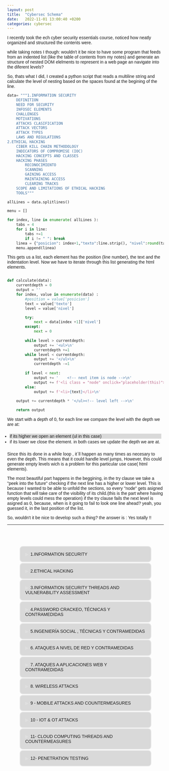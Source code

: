 ```yaml
---
layout: post
title:  "Cybersec Schema"
date:   2022-11-01 13:00:40 +0200
categories: cybersec
---
```

I recently took the ech cyber security essentials course, noticed how neatly organized and structured the contents were.

while taking notes I though: wouldn't it be nice to have some program that feeds from an indented list (like the table of contents from my notes) and generate an structure of nested DOM elelments to represent in a web page an navigate into the diferent levels?

So, thats what I did, I created a python script that reads a multiline string and calculate the level of nesting based on the spaces found at the begining of the line.<br>
```python
data= """1.INFORMATION SECURITY
    DEFINITION
    NEED FOR SECURITY
    INFOSEC ELEMENTS
    CHALLENGES
    MOTIVATIONS
    ATTACKS CLASIFICATION
    ATTACK VECTORS
    ATTACK TYPES
    LAWS AND REGULATIONS
2.ETHICAL HACKING
    CIBER KILL CHAIN METHODOLOGY
    INDICATORS OF COMPROMISE (IOC)
    HACKING CONCEPTS AND CLASSES
    HACKING PHASES
        RECONOCIMIENTO
        SCANNING
        GAINING ACCESS
        MAINTAINING ACCESS
        CLEARING TRACKS
    SCOPE AND LIMITATIONS OF ETHICAL HACKING
    TOOLS"""
```
```python
allLines = data.splitlines()

menu = []

for index, line in enumerate( allLines ):
    tabs = 4    
    for i in line:
        tabs +=1
        if i != " ": break
    linea = {"posicion": index+1,"texto":line.strip(), "nivel":round(tabs/4)}
    menu.append(linea)
```

This gets us a list, each element has the position (line number), the text and the indentation level.
Now we have to iterate through this list generating the html elements.

```python

def calculate(data):
    currentdepth = 0
    output = ''
    for index, value in enumerate(data) :
        #position = value['posicion']
        text = value['texto']
        level = value['nivel']

        try:
            next = data[index +1]['nivel']
        except:
            next = 0
        
        while level > currentdepth:
            output += '<ul>\n'
            currentdepth +=1
        while level < currentdepth:
            output += '</ul>\n'
            currentdepth -=1
        
        if level < next:
            output += '    <!-- next item is node -->\n'
            output += f'<li class = "node" onclick="placeholder(this)">{text}</li>\n'
        else:
            output += f'<li>{text}</li>\n'
        
    output += currentdepth * '</ul><!-- level left -->\n'

    return output

```

We start with a depth of 0, for each line we compare the level with the depth we are at:
- if its higher we open an element (ul in this case) 
- if its lower we close the element.
in both cases we update the depth we are at.

Since this its done in a while loop , it´ll happen as many times as necesary to even the depth.
This means that it could handle level jumps, However, this could generate empty levels wich is a problem for this particular use case( html elements).

The most beautiful part happens in the beggining, in the try clause we take a "peek into the future" checking if the next line has a higher or lower level.
This is because I wanted to be able to unfold the sections, so every "node" gets asigned function that will take care of the visibility of its child.(this is the part where having empty levels could mess the operation)
if the try clause fails the next level is asigned as 0, because, when is it going to fail to look one line ahead? yeah, you guessed it, in the last position of the list.

So, wouldn't it be nice to develop such a thing? the answer is : Yes totally !!

<!--excerpt.start-->
<style>
        :root {
             /* --bg_color: #494d5f; */
             --bg_color: var(--bg);
             --text: var(--text);

}
        body{
            background: var(--bg_color);
            color: var(--text);
            /* font-family: 'Poppins', sans-serif; */
            font-family: 'Montserrat', sans-serif;
            /* font-family: 'Ubuntu', sans-serif; */
            /* font-weight: 900; */
        }
/*         ul{
            border: 2px solid blanchedalmond;
            border-radius: 10px;
            padding: 2rem;
        }
        ul>li{
            padding-left: 2rem;
        }
        */     
        menu{
            padding: 2rem;
            display: flex;
            justify-content: center;
            align-content: center;
            /* background: #00000049; */
        }
        .node{
            padding: 1rem;
            border: 2px solid #ffffff6d;
            border-radius: 10px;
            cursor: pointer;
            -webkit-user-select: none; /* Safari 3.1+ */
            -moz-user-select: none; /* Firefox 2+ */
            -ms-user-select: none; /* IE 10+ */
            user-select: none;
            transform: rotate(0deg);   
            transition: transform 1s;
        }
        .node::before {
            content: "\25B6";
            color: #ffffff32;
            display: inline-block;
            margin-right: 6px;
            }

        menu > ul{
            list-style:none;
        }

        ul > ul{
            display: none;
            transform:scaleY(0.1);
            transition: transform 1s;
        }

        .active {
            /* background: #00800068 !important; */
            background: #00000087 !important;
            color: whitesmoke;
            padding: 1.1rem;
            /* font-size: larger; */
            box-shadow: 1px 5px 10px var(--shadow);
            transform: rotate(1deg);   
            transition: transform 1s;
            border: 2px solid var(--accent);
        }



        
        li:nth-child(odd){
            background: #00000024;


        }
        ul{
            padding:0.5rem;
            /* transform: translateX(-20px); */
        }

        .red{
            background: #00000031;
            display:  block;
            border-radius: 5% 0px 10% 5%;
            overflow:hidden ;
            transform: scaleY(1);
            transition: transform 30s;
                        
                       
        }
        li{
            margin-bottom: .1rem;

        }
        

        .caret-down::before {
            -ms-transform: rotate(90deg); /* IE 9 */
            -webkit-transform: rotate(90deg); /* Safari */
            transform: rotate(90deg);  
            color: #ffffff32;
            }
        .red>li{
            padding: .5rem;
        }
        /* SCROLLBAR-------------------------- */
        /* width */
        ::-webkit-scrollbar { width: 10px; }

        /* Track */
        ::-webkit-scrollbar-track { background: #00000035; }

        /* Handle */
        ::-webkit-scrollbar-thumb { background: #ffffff3a; }

        /* Handle on hover */
        ::-webkit-scrollbar-thumb:hover { background: #ffffff3e; }

        
/* hotpink  darkmagenta darkred darkslateblue dimgrey indianred maroon mediumslategrey olivedrab darkolivegreen */
    </style>

<body>
<hr>
<menu>
    <ul>
        <!-- next item is node -->
        <li class="node" onclick="placeholder(this)">1.INFORMATION SECURITY</li>
        <ul>
            <li>DEFINITION</li>
            <li>NEED FOR SECURITY</li>
            <li>INFOSEC ELEMENTS</li>
            <li>CHALLENGES</li>
            <li>MOTIVATIONS</li>
            <li>ATTACKS CLASIFICATION</li>
            <li>ATTACK VECTORS</li>
            <li>ATTACK TYPES</li>
            <li>LAWS AND REGULATIONS</li>
        </ul>
        <!-- next item is node -->
        <li class="node" onclick="placeholder(this)">2.ETHICAL HACKING</li>
        <ul>
            <li>CIBER KILL CHAIN METHODOLOGY</li>
            <li>INDICATORS OF COMPROMISE (IOC)</li>
            <li>HACKING CONCEPTS AND CLASSES</li>
            <!-- next item is node -->
            <li class="node" onclick="placeholder(this)">HACKING PHASES</li>
            <ul>
                <li>RECONOCIMIENTO</li>
                <li>SCANNING</li>
                <li>GAINING ACCESS</li>
                <li>MAINTAINING ACCESS</li>
                <li>CLEARING TRACKS</li>
            </ul>
            <li>SCOPE AND LIMITATIONS OF ETHICAL HACKING</li>
            <li>TOOLS</li>
        </ul>
        <!-- next item is node -->
        <li class="node" onclick="placeholder(this)">3.INFORMATION SECURITY THREADS AND VULNERABILITY ASSESSMENT</li>
        <ul>
            <li>THREATS</li>
            <!-- next item is node -->
            <li class="node" onclick="placeholder(this)">MALWARE</li>
            <ul>
                <li>INFECTION WITH MALWARE</li>
                <li>MALWARE DISTRIBUTION</li>
                <li>COMPONENTS</li>
                <!-- next item is node -->
                <li class="node" onclick="placeholder(this)">TYPES OF MALWARE</li>
                <ul>
                    <li>TROYANOS</li>
                    <li>VIRUS</li>
                    <li>RANSOMWARE</li>
                    <li>WORMS</li>
                    <li>ROOTKITS</li>
                    <li>PUAS PUPS (JUNKWARE)</li>
                    <li>ADWARE</li>
                    <li>SPYWARE</li>
                    <li>KEYLOGGERS</li>
                    <li>BOTNETS</li>
                    <li>FILELESS MALWARE</li>
                </ul>
                <li>CONTRAMEDIDAS</li>
            </ul>
            <!-- next item is node -->
            <li class="node" onclick="placeholder(this)">VULNERABILIDADES</li>
            <ul>
                <li>VULNERABILITY CLASSIFICATION</li>
                <li>IMPACTO DE LAS VULNERABILIDADES</li>
                <li>EVALUACIÓN DE VULNERABILIDADES</li>
                <li>COMMON WEAKNESS</li>
                <li>TIPOS DE EVALUACIÓN DE VULNERABILIDADES</li>
            </ul>
            <li>HERRAMIENTAS</li>
            <li>EXPLOTACIÓN DE LAS VULNERABILIDADES</li>
        </ul>
        <!-- next item is node -->
        <li class="node" onclick="placeholder(this)">4.PASSWORD CRACKEO, TÉCNICAS Y CONTRAMEDIDAS</li>
        <ul>
            <li>CRAQUEO Y COMPLEJIDAD DEL PASSWORD</li>
            <!-- next item is node -->
            <li class="node" onclick="placeholder(this)">PASSWORD ATTACKS TYPES</li>
            <ul>
                <li>DICTIONARY ATTACK , BRUTE FORCE , RULE-BASED</li>
                <li>PASSWORD GUESSING</li>
                <li>DEFAULT PASSWORDS</li>
                <li>TROJANS / SPYWARE /KEYLOGGERS</li>
                <li>HASH INJECTION PtH (PASS THE HASH)</li>
                <li>LLMNR - NBT-NS POISONING</li>
                <li>PASS THE TICKET</li>
                <li>WIRE SNIFFING</li>
                <li>MiT (MAN IN THE MIDDLE) AND REPLAY ATTACKS</li>
                <li>RAINBOW TABLE</li>
            </ul>
            <li>TOOLS</li>
            <li>CONTRAMEDIDAS</li>
        </ul>
        <!-- next item is node -->
        <li class="node" onclick="placeholder(this)">5.INGENIERÍA SOCIAL , TÉCNICAS Y CONTRAMEDIDAS</li>
        <ul>
            <li>objetivos</li>
            <li>¿QUE ES LA INGENIERÍA SOCIAL?</li>
            <li>OBJETIVOS USUALES DE LA INGENIERÍA SOCIAL</li>
            <li>IMPACTO DE UN ATAQUE DE INGENIERÍA SOCIAL</li>
            <li>COMPORTAMIENTOS VULNERABLES A ATAQUES DE INGENIERÍA SOCIAL</li>
            <li>FACTORES QUE HACEN VULNERABLES A LAS COMPAÑÍAS</li>
            <li>¿PORQUÉ ES EFECTIVA LA INGENIERÍA SOCIAL?</li>
            <li>FASES DE UN ATAQUE DE INGENIERÍA SOCIAL</li>
            <li>TÉCNICAS DE INGENIERÍA SOCIAL</li>
            <!-- next item is node -->
            <li class="node" onclick="placeholder(this)">TIPOS DE INGENIERÍA SOCIAL</li>
            <ul>
                <li>HUMANA</li>
                <!-- next item is node -->
                <li class="node" onclick="placeholder(this)">POR COMPUTADORA</li>
                <ul>
                    <li>TIPOS DE PHISHING</li>
                    <li>PHISHING TOOLS</li>
                </ul>
                <li>POR MOBIL</li>
            </ul>
            <!-- next item is node -->
            <li class="node" onclick="placeholder(this)">AMENAZAS INTERIORES ATAQUES DESDE DENTRO</li>
            <ul>
                <li>TIPOS DE AMENAZAS INTERNAS</li>
                <li>EFECTIVIDAD DE LOS ATAQUES INTERNOS</li>
            </ul>
            <!-- next item is node -->
            <li class="node" onclick="placeholder(this)">SUPLANTACIÓN DE IDENTIDAD</li>
            <ul>
                <li>TIPOS DE SUPLANTACIÓN DE IDENTIDAD</li>
            </ul>
            <li>CONTRAMEDIDAS</li>
        </ul>
        <!-- next item is node -->
        <li class="node" onclick="placeholder(this)">6. ATAQUES A NIVEL DE RED Y CONTRAMEDIDAS</li>
        <ul>
            <!-- next item is node -->
            <li class="node" onclick="placeholder(this)">SNIFFING</li>
            <ul>
                <li>PASIVO</li>
                <li>ACTIVO</li>
                <li>PROTOCOLOS VULNERABLES A SNIFFING</li>
                <!-- next item is node -->
                <li class="node" onclick="placeholder(this)">SNIFFING TÉCNICAS</li>
                <ul>
                    <li>MAC FLOODING</li>
                    <li>DHCP Starvation</li>
                    <!-- next item is node -->
                    <li class="node" onclick="placeholder(this)">ARP Spoofing</li>
                    <ul>
                        <li>ARP TOOLS</li>
                    </ul>
                    <li>MAC SPOOFING/DUPLICATION</li>
                    <li>DNS POISONING</li>
                    <li>SNIFFING TOOLS</li>
                </ul>
                <!-- next item is node -->
                <li class="node" onclick="placeholder(this)">SNIFFING CONTRAMEDIDAS</li>
                <ul>
                    <!-- next item is node -->
                    <li class="node" onclick="placeholder(this)">Tecnicas de deteccion</li>
                    <ul>
                        <li>Método PING</li>
                        <li>DNS</li>
                    </ul>
                </ul>
            </ul>
            <!-- next item is node -->
            <li class="node" onclick="placeholder(this)">DDOS</li>
            <ul>
                <li>¿Qué es un ataque DDOS?</li>
                <!-- next item is node -->
                <li class="node" onclick="placeholder(this)">TIPOS</li>
                <ul>
                    <li>UDP FLOOD</li>
                    <li>ICMP FLOOD</li>
                    <li>PING OF DEATH</li>
                    <li>SMURF ATTACK</li>
                    <li>SYN ATTACK</li>
                    <li>FRAGMENTATION ATTACK</li>
                    <li>ATAQUES MULTI VECTOR</li>
                    <li>Peer-to-Peer ATTACK</li>
                    <li>PERMANENT DOS/DDOS</li>
                </ul>
                <!-- next item is node -->
                <li class="node" onclick="placeholder(this)">DDOS TOOLS</li>
                <ul>
                    <li>hping3</li>
                </ul>
                <!-- next item is node -->
                <li class="node" onclick="placeholder(this)">DDOS CONTRAMEDIDAS</li>
                <ul>
                    <li>DDOS PROTECTION TOOLS</li>
                </ul>
            </ul>
            <!-- next item is node -->
            <li class="node" onclick="placeholder(this)">SESSION HIJACKING</li>
            <ul>
                <li>PROCESO</li>
                <li>TIPOS DE SECUESTRO DE SESIONES</li>
                <li>SPOOFING vs. HIJACKING</li>
                <li>TOOLS</li>
                <!-- next item is node -->
                <li class="node" onclick="placeholder(this)">CONTRAMEDIDAS</li>
                <ul>
                    <li>DETECCIÓN TOOLS</li>
                </ul>
            </ul>
        </ul>
        <!-- next item is node -->
        <li class="node" onclick="placeholder(this)">7. ATAQUES A APLICACIONES WEB Y CONTRAMEDIDAS</li>
        <ul>
            <!-- next item is node -->
            <li class="node" onclick="placeholder(this)">SERVIDORES WEB Y CONCEPTOS</li>
            <ul>
                <!-- next item is node -->
                <li class="node" onclick="placeholder(this)">SERVIDORES WEB</li>
                <ul>
                    <li>COMPONENTES DE UN WEB SERVER</li>
                </ul>
                <li>INCIDENTES DE SEGURIDAD</li>
                <li>IMPACTO DE LOS ATAQUES A SERVIDORES WEB</li>
                <li>¿POR QUÉ SE VEN COMPROMETIDOS LOS SERVIDORES WEB?</li>
                <!-- next item is node -->
                <li class="node" onclick="placeholder(this)">TIPOS DE ATAQUES A SERVIDORES WEB</li>
                <ul>
                    <li>SECUESTRO DE SERVIDOR DNS</li>
                    <li>AMPLIFICACIÓN DE DNS</li>
                    <li>DIRECTORY TRAVERSAL ATTACKS</li>
                    <li>WEBSITE DEFACING</li>
                    <li>ATAQUES A SERVIDORES WEB MAL CONFIGURADOS</li>
                    <li>RESPONSE-Splitting Attack</li>
                    <li>WEB CACHE POISONING</li>
                    <li>SSH Brute-force attack</li>
                    <li>CRACKEO DE PASSWORDS DE SERVERS</li>
                    <li>SERVER-SIDE REQUEST FORGERY (SSRF)</li>
                    <li>TOOLS</li>
                </ul>
                <!-- next item is node -->
                <li class="node" onclick="placeholder(this)">CONTRAMEDIDAS</li>
                <ul>
                    <li>TOOLS</li>
                </ul>
            </ul>
            <!-- next item is node -->
            <li class="node" onclick="placeholder(this)">APLICACIONES WEB</li>
            <ul>
                <!-- next item is node -->
                <li class="node" onclick="placeholder(this)">ARQUITECTURA DE LAS APLICACIONES</li>
                <ul>
                    <li>SERVICIOS WEB</li>
                    <li>STACK DE VULNERABILIDADES</li>
                </ul>
                <!-- next item is node -->
                <li class="node" onclick="placeholder(this)">APLICACIONES WEB AMENAZAS Y ATAQUES</li>
                <ul>
                    <li>INYECCIÓN</li>
                    <li>BROKEN AUTHENTICATION</li>
                    <li>SENSITIVE DATA EXPOSURE</li>
                    <li>XML Extrenal Entity (XXE)</li>
                    <li>BROKEN ACCESS CONTROL</li>
                    <li>SECURITY MISCONFIGURATION</li>
                    <li>CROSS-SITE SCRIPTING</li>
                    <li>INSECURE DESERIALIZATION</li>
                    <li>COMPONENTS WITH KNOWN VULNERABILITIES</li>
                    <li>INSUFICIENTE LOGGIN Y MONITORIZACIÓN</li>
                </ul>
                <li>TOOLS</li>
                <!-- next item is node -->
                <li class="node" onclick="placeholder(this)">APLICACIONES WEB CONTRAMEDIDAS</li>
                <ul>
                    <li>TOOLS</li>
                </ul>
                <!-- next item is node -->
                <li class="node" onclick="placeholder(this)">SQL INJECTION ATTACKS</li>
                <ul>
                    <!-- next item is node -->
                    <li class="node" onclick="placeholder(this)">TIPOS</li>
                    <ul>
                        <li>IN BAND INJECTION (same channel)</li>
                        <li>ERROR BASED INJECTION</li>
                        <li>UNION INJECTION</li>
                        <!-- next item is node -->
                        <li class="node" onclick="placeholder(this)">BLIND/INFERENTIAL INJECTION</li>
                        <ul>
                            <li>BOOLEAN EXPLOITATION</li>
                        </ul>
                        <li>OUT OF BAND SQL INJECTION</li>
                    </ul>
                    <li>TOOLS</li>
                    <!-- next item is node -->
                    <li class="node" onclick="placeholder(this)">CONTRAMEDIDAS</li>
                    <ul>
                        <li>TOOLS</li>
                    </ul>
                </ul>
            </ul>
        </ul>
        <!-- next item is node -->
        <li class="node" onclick="placeholder(this)">8. WIRELESS ATTACKS</li>
        <ul>
            <!-- next item is node -->
            <li class="node" onclick="placeholder(this)">TERMINOLOGY</li>
            <ul>
                <!-- next item is node -->
                <li class="node" onclick="placeholder(this)">WIRELESS NETWORKS</li>
                <ul>
                    <li>TYPES OF WIRELESS NETWORKS</li>
                    <li>WIRELESS STANDARDS</li>
                </ul>
            </ul>
            <!-- next item is node -->
            <li class="node" onclick="placeholder(this)">TYPES OF WIRELESS ENCRYPTION</li>
            <ul>
                <li>WPA2</li>
                <li>WEP</li>
                <li>WPA</li>
                <li>WPA2</li>
                <li>WPA3</li>
                <li>COMPARATION</li>
            </ul>
            <li>WIRELESS NETWORKS SPECIFIC ATTACKS</li>
            <li>ROGUE ACCESS POINT ATTACK</li>
            <li>MISCONFIGURED ACCESS POINT ATTACK</li>
            <li>UNAUTHORIZED ASSOCIATION</li>
            <li>AD-HOC CONNECTION</li>
            <li>HONEYPOT ACCESS POINT ATTACK</li>
            <li>AP MAC SPOOFING</li>
            <li>KEY REINSTALLATION ATTACK (WPA2)</li>
            <!-- next item is node -->
            <li class="node" onclick="placeholder(this)">JAMMING SIGNAL ATTACK</li>
            <ul>
                <li>JAMMING DEVICES</li>
            </ul>
            <!-- next item is node -->
            <li class="node" onclick="placeholder(this)">TOOLS</li>
            <ul>
                <!-- next item is node -->
                <li class="node" onclick="placeholder(this)">AIRCRACK-NG</li>
                <ul>
                    <!-- next item is node -->
                    <li class="node" onclick="placeholder(this)">WEP</li>
                    <ul>
                        <li>ACCESS POINT SUPPLANTATION</li>
                        <li>PACKET INJECTION</li>
                    </ul>
                    <!-- next item is node -->
                    <li class="node" onclick="placeholder(this)">WPA</li>
                    <ul>
                        <li>CLIENT DEAUTHORIZATION OR ACCESS POINT SUPPLANTATION</li>
                    </ul>
                </ul>
                <li>OTHER TOOLS</li>
            </ul>
            <!-- next item is node -->
            <li class="node" onclick="placeholder(this)">BLUETOOTH ATTACKS</li>
            <ul>
                <li>MODES</li>
                <li>BLUETOOTH HACKING</li>
                <li>BLUETOOTH THREADS</li>
                <li>TOOLS</li>
            </ul>
            <!-- next item is node -->
            <li class="node" onclick="placeholder(this)">COUNTERMEASURES</li>
            <ul>
                <li>BLUETOOTH SECURITY TOOLS</li>
            </ul>
        </ul>
        <!-- next item is node -->
        <li class="node" onclick="placeholder(this)">9 - MOBILE ATTACKS AND COUNTERMEASURES</li>
        <ul>
            <!-- next item is node -->
            <li class="node" onclick="placeholder(this)">MOBILE ATTACK ANATOMY</li>
            <ul>
                <li>TOP 10 MOBILE RISK</li>
                <li>PROFITS</li>
            </ul>
            <!-- next item is node -->
            <li class="node" onclick="placeholder(this)">ATTACK VECTORS AND VULNERABILITIES</li>
            <ul>
                <li>VECTORS</li>
                <!-- next item is node -->
                <li class="node" onclick="placeholder(this)">RISKS</li>
                <ul>
                    <li>RISKS FROM APP STORES</li>
                    <li>SANDBOXING RISKS</li>
                    <li>MOBILE SPAM</li>
                    <li>SMISHISING (SMS PHISING)</li>
                    <li>SS7 VULNERABILITY</li>
                    <li>SIMJACKING</li>
                    <li>USING METASPLOIT</li>
                </ul>
                <!-- next item is node -->
                <li class="node" onclick="placeholder(this)">TOOLS</li>
                <ul>
                    <li>ANDROID</li>
                    <li>iOS</li>
                </ul>
            </ul>
            <!-- next item is node -->
            <li class="node" onclick="placeholder(this)">MOBILE DEVICE MANAGEMENT</li>
            <ul>
                <!-- next item is node -->
                <li class="node" onclick="placeholder(this)">BYOD BRING YOUR OWN DEVICE</li>
                <ul>
                    <li>RISKS</li>
                </ul>
            </ul>
            <!-- next item is node -->
            <li class="node" onclick="placeholder(this)">COUNTERMEASURES</li>
            <ul>
                <li>TOP 10 OWASP CONTROLS</li>
                <li>MOBILE PLATFORM SECURITY GUIDELINES</li>
                <li>TOOLS</li>
            </ul>
        </ul>
        <!-- next item is node -->
        <li class="node" onclick="placeholder(this)">10 - IOT & OT ATTACKS</li>
        <ul>
            <!-- next item is node -->
            <li class="node" onclick="placeholder(this)">IOT (INTERNET OF THINGS , IOE (INTERNET OF EVERYTHING))</li>
            <ul>
                <!-- next item is node -->
                <li class="node" onclick="placeholder(this)">CONCEPTS</li>
                <ul>
                    <li>ARCHITECTURE</li>
                    <li>AREAS AND DEVICES</li>
                </ul>
                <!-- next item is node -->
                <li class="node" onclick="placeholder(this)">THREADS & ATTACKS</li>
                <ul>
                    <li>CHALLENGES</li>
                    <li>SECURITY PROBLEMS</li>
                    <li>OWASP TOP 10 IoT THREADS</li>
                    <!-- next item is node -->
                    <li class="node" onclick="placeholder(this)">TYPES OF ATTACKS</li>
                    <ul>
                        <li>IoT HACKING</li>
                        <li>DDoS ATTACK</li>
                        <li>ROLLING CODE ATTACK</li>
                        <li>BLUEBORNE ATTACK</li>
                        <li>JAMMING ATTACK</li>
                        <li>SMART GRID / INDUSTRIAL DEVICES:</li>
                        <li>SDR-BASED ATTACKS ON IoT</li>
                        <li>FAULT INJECTION ATTACKS</li>
                    </ul>
                    <li>CAPTURE AND ANALYSIS OF IoT TRAFFIC WITH WIRESHARK</li>
                    <li>IoT TOOLS</li>
                </ul>
                <!-- next item is node -->
                <li class="node" onclick="placeholder(this)">COUNTERMEASURES</li>
                <ul>
                    <li>TOOLS</li>
                </ul>
            </ul>
            <!-- next item is node -->
            <li class="node" onclick="placeholder(this)">OT ATTACKS</li>
            <ul>
                <!-- next item is node -->
                <li class="node" onclick="placeholder(this)">CONCEPTS</li>
                <ul>
                    <li>TERMINOLOGY</li>
                    <li>PURDUE MODEL</li>
                </ul>
                <!-- next item is node -->
                <li class="node" onclick="placeholder(this)">THREADS AND ATTACKS</li>
                <ul>
                    <li>CHALLENGES</li>
                    <!-- next item is node -->
                    <li class="node" onclick="placeholder(this)">THREADS</li>
                    <ul>
                        <li>HMI ATTACKS</li>
                        <li>SIDE-CHANNEL ATTACKS</li>
                        <li>PLC -ATTACKS</li>
                        <li>HACKING THROUGH RF REMOTE CONTROLLERS</li>
                    </ul>
                    <li>TOOLS</li>
                </ul>
                <!-- next item is node -->
                <li class="node" onclick="placeholder(this)">COUNTERMEASURES</li>
                <ul>
                    <li>TOOLS</li>
                </ul>
            </ul>
        </ul>
        <!-- next item is node -->
        <li class="node" onclick="placeholder(this)">11- CLOUD COMPUTING THREADS AND COUNTERMEASURES</li>
        <ul>
            <li>CONCEPTS</li>
            <!-- next item is node -->
            <li class="node" onclick="placeholder(this)">TYPES OF CLOUD COMPUTING SERVICES</li>
            <ul>
                <li>RESPONSIBILITIES IN THE CLOUD</li>
                <li>CLOUD DEPLOYMENT MODELS</li>
                <li>NIST CLOUD DEPLOYMENT REFERENCE ARCHITECTURE</li>
                <li>CLOUD STORAGE ARCHITECTURE</li>
                <li>CLOUD SERVICE PROVIDERS</li>
            </ul>
            <!-- next item is node -->
            <li class="node" onclick="placeholder(this)">CONTAINER TECHNOLOGY</li>
            <ul>
                <li>CONTAINER VS. VIRTUAL MACHINE</li>
                <li>DOCKER</li>
                <li>KUBERNETES</li>
                <li>KUBERNETES VS DOCKER</li>
                <li>CONTAINERS SECURITY CHALLENGES</li>
                <!-- next item is node -->
                <li class="node" onclick="placeholder(this)">CONTAINER MANAGEMENT PLATFORMS</li>
                <ul>
                    <li>KUBERNETES PLATFORMS</li>
                </ul>
            </ul>
            <!-- next item is node -->
            <li class="node" onclick="placeholder(this)">CLOUD COMPUTING THREADS</li>
            <ul>
                <li>OWASP TOP 10 CLOUD COMPUTING THREADS</li>
                <!-- next item is node -->
                <li class="node" onclick="placeholder(this)">TYPES OF THREADS</li>
                <ul>
                    <li>SIDE CHANNEL ATTACKS CROSS GUEST VM BREACHES</li>
                    <li>WRAPPING ATTACKS</li>
                    <li>MANI IN THE CLOUD (MITC) ATTACK</li>
                    <li>CLOUD HOPPER ATTACK</li>
                    <li>CLOUD CRYPTOJACKING</li>
                    <li>CLOUDBORNE ATTACK</li>
                </ul>
                <li>TOOLS</li>
            </ul>
            <!-- next item is node -->
            <li class="node" onclick="placeholder(this)">CLOUD COMPUTING COUNTERMEASURES</li>
            <ul>
                <li>CLOUD SECURITY TOOLS</li>
            </ul>
        </ul>
        <!-- next item is node -->
        <li class="node" onclick="placeholder(this)">12- PENETRATION TESTING</li>
            <ul>
                <!-- next item is node -->
                <li class="node" onclick="placeholder(this)">FUNDAMENTALS OF PENTESTING</li>
                <ul>
                    <li>WHAT IS PENTESTING</li>
                </ul>
                <li>BENEFITS OF PENTESTING</li>
                <li>SECURITY AUDIT, VULNERABILITY ASSESMENT, PENETRATION TESTING</li>
                <!-- next item is node -->
                <li class="node" onclick="placeholder(this)">ASSESSMENT TYPES</li>
                <ul>
                    <li>GOAL ORIENTED</li>
                    <li>COMPLIANCE ORIENTED</li>
                    <li>RED TEAM ORIENTED</li>
                </ul>
                <!-- next item is node -->
                <li class="node" onclick="placeholder(this)">STRATEGIES AND PHASES</li>
                <ul>
                    <li>STRATEGIES</li>
                    <li>PROCESS</li>
                    <li>PHASES</li>
                    <!-- next item is node -->
                    <li class="node" onclick="placeholder(this)">METODOLOGIES</li>
                    <ul>
                        <li>PROPIETARY</li>
                        <li>OPEN-SOURCE</li>
                    </ul>
                </ul>
                <!-- next item is node -->
                <li class="node" onclick="placeholder(this)">GUIDELINES AND RECOMMENDATIONS</li>
                <ul>
                    <li>CHARACTERISTICS OF A GOOD PENTEST</li>
                    <li>WHEN TO PERFORM A PENTEST</li>
                    <li>ETHICS OF A PENTESTER</li>
                    <li>EVOLVE AS PENTESTER</li>
                    <li>QUALIFICATIONS, EXPERIENCE, CERTIFICATIONS AND SKILLS OF A PENTESTER</li>
                    <li>COMMUNICATIONS SKILLS</li>
                    <li>PROFILE OF A GOOD PENTESTER</li>
                    <li>RESPONSIBILITIES OF A PENTESTER</li>
                    <!-- next item is node -->
                    <li class="node" onclick="placeholder(this)">RISK ASSOCIATED WITH PENTESTING</li>
                    <ul>
                        <li>TYPES OF RISKS</li>
                        <li>ADDRESSING RISKS</li>
                    </ul><!-- level left -->
                </ul><!-- level left -->
            <!-- level left -->
            </ul><!-- level left -->
</ul><!-- level left -->

    
    
</menu>
      <script>
        function placeholder(element){
            console.log(element.nextElementSibling)
            element.nextElementSibling.classList.toggle('red')
            element.classList.toggle('active')
            element.classList.toggle("caret-down");
            
        }
      </script>
<!--excerpt.end-->    
</body>
